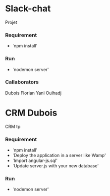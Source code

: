# Slack-chat
Projet 

### Requirement
* 'npm install'

### Run 
* 'nodemon server'

### Callaborators
Dubois Florian
Yani Oulhadj

# CRM Dubois
CRM tp 

### Requirement
* 'npm install'
* 'Deploy the application in a server like Wamp'
* 'Import angular-js.sql'
* 'Update server.js with your new database'

### Run 
* 'nodemon server'

